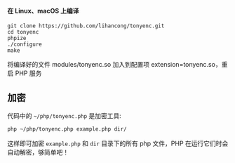 #### 在 Linux、macOS 上编译
```
git clone https://github.com/lihancong/tonyenc.git
cd tonyenc
phpize
./configure
make
```
将编译好的文件 modules/tonyenc.so 加入到配置项 extension=tonyenc.so，重启 PHP 服务

## 加密

代码中的 `~/php/tonyenc.php` 是加密工具:
```bash
php ~/php/tonyenc.php example.php dir/
```
这样即可加密 `example.php` 和 `dir` 目录下的所有 php 文件，PHP 在运行它们时会自动解密，够简单吧！
